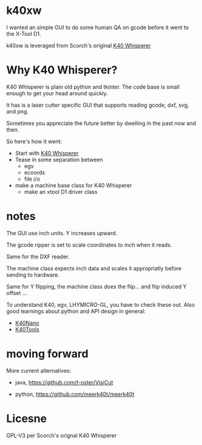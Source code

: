 # k40xw

I wanted an simple GUI to do some human QA on gcode before it went to the X-Tool D1.

k40xw is leveraged from Scorch's original [K40 Whisperer](https://www.scorchworks.com/K40whisperer/k40whisperer.html)


# Why K40 Whisperer?

K40 Whisperer is plain old python and tkinter. The code base is small enough
to get your head around quickly.

It has is a laser cutter specific GUI that supports reading gcode, dxf, svg, and png.

Sometimes you appreciate the future better by dwelling in the past now and then.


So here's how it went:

* Start with [K40 Whisperer](https://www.scorchworks.com/K40whisperer/k40whisperer.html)
* Tease in some separation between
    * egv
    * ecoords
    * file  i/o
* make a machine base class for K40 Whisperer
    * make an xtool D1 driver class



# notes

The GUI use inch units. Y increases upward.

The gcode ripper is set to scale coordinates to inch when it reads. 

Same for the DXF reader.

The machine class expects inch data and scales it appropriatly before sending
to hardware.

Same for Y flipping, the machine class does the flip... and flip induced Y offset ... 


To understand K40, egv, LHYMICRO-GL, you have to check these out. Also good
learnings about python and API design in general:

* [K40Nano](https://github.com/K40Nano/K40Nano)
* [K40Tools](https://github.com/K40Nano/K40Tools)

# moving forward

More current alternatives:

* java, https://github.com/t-oster/VisiCut

* python, https://github.com/meerk40t/meerk40t


# Licesne

GPL-V3 per Scorch's orignal K40 Whisperer
